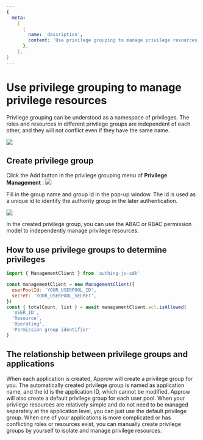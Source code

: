 ```yaml
---
{
  meta:
    [
      {
        name: 'description',
        content: 'Use privilege grouping to manage privilege resources',
      },
    ],
}
---
```


# Use privilege grouping to manage privilege resources

<LastUpdated/>

Privilege grouping can be understood as a namespace of privileges. The roles and resources in different privilege groups are independent of each other, and they will not conflict even if they have the same name.

![](~@imagesEnUs/guides/access-control/group1.png)

## Create privilege group

Click the Add button in the privilege grouping menu of **Privilege Management** :
![](~@imagesEnUs/guides/access-control/group2.png)

Fill in the group name and group id in the pop-up window. The id is used as a unique id to identify the authority group in the later authentication.

![](~@imagesEnUs/guides/access-control/group3.png)

In the created privilege group, you can use the ABAC or RBAC permission model to independently manage privilege resources.

## How to use privilege groups to determine privileges

```javascript
import { ManagementClient } from 'authing-js-sdk'

const managementClient = new ManagementClient({
  userPoolId: 'YOUR_USERPOOL_ID',
  secret: 'YOUR_USERPOOL_SECRET',
})
const { totalCount, list } = await managementClient.acl.isAllowed(
  'USER_ID',
  'Resource',
  'Operating',
  'Permission group identifier'
)
```

## The relationship between privilege groups and applications

When each application is created, Approw will create a privilege group for you. The automatically created privilege group is named as application name, and the id is the application ID, which cannot be modified. Approw will also create a default privilege group for each user pool. When your privilege resources are relatively simple and do not need to be managed separately at the application level, you can just use the default privilege group. When one of your applications is more complicated or has conflicting roles or resources exist, you can manually create privilege groups by yourself to isolate and manage privilege resources.
